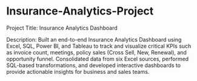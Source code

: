 # Insurance-Analytics-Project
Project Title: Insurance Analytics Dashboard

Description:
Built an end-to-end Insurance Analytics Dashboard using Excel, SQL, Power BI, and Tableau to track and visualize critical KPIs such as invoice count, meetings, policy sales (Cross Sell, New, Renewal), and opportunity funnel. Consolidated data from six Excel sources, performed SQL-based transformations, and developed interactive dashboards to provide actionable insights for business and sales teams.
